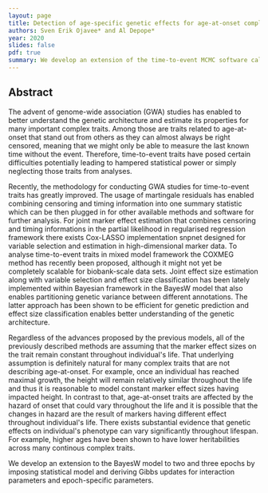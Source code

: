 ```yaml
---
layout: page
title: Detection of age-specific genetic effects for age-at-onset complex traits
authors: Sven Erik Ojavee* and Al Depope*
year: 2020
slides: false
pdf: true
summary: We develop an extension of the time-to-event MCMC software called BayesW to two and three epochs by imposing statistical model and deriving Gibbs updates for interaction parameters and epoch-specific parameters.
---
```


## Abstract

The advent of genome-wide association (GWA) studies has enabled to better understand the genetic architecture and estimate its properties for many important complex traits. Among those are traits related to age-at-onset that stand out from others as they can almost always be right censored, meaning that we might only be able to measure the last known time without the event. Therefore, time-to-event traits have posed certain difficulties potentially leading to hampered statistical power or simply neglecting those traits from analyses. 

Recently, the methodology for conducting GWA studies for time-to-event traits has greatly improved. The usage of martingale residuals has enabled combining censoring and timing information into one summary statistic which can be then plugged in for other available methods and software for further analysis. For joint marker effect estimation that combines censoring and timing informations in the partial likelihood in regularised regression framework there exists Cox-LASSO implementation snpnet designed for variable selection and estimation in high-dimensional marker data. To analyse time-to-event traits in mixed model framework the COXMEG method has recently been proposed, although it might not yet be completely scalable for biobank-scale data sets. Joint effect size estimation along with variable selection and effect size classification has been lately implemented within Bayesian framework in the BayesW model that also enables partitioning genetic variance between different annotations. The latter approach has been shown to be efficient for genetic prediction and effect size classification enables better understanding of the genetic architecture.

Regardless of the advances proposed by the previous models, all of the previously described methods are assuming that the marker effect sizes on the trait remain constant throughout individual's life. That underlying assumption is definitely natural for many complex traits that are not describing age-at-onset. For example, once an individual has reached maximal growth, the height will remain relatively similar throughout the life and thus it is reasonable to model constant marker effect sizes having impacted height. In contrast to that, age-at-onset traits are affected by the hazard of onset that could vary throughout the life and it is possible that the changes in hazard are the result of markers having different effect throughout individual's life. There exists substantial evidence that genetic effects on individual's phenotype can vary significantly throughout lifespan. For example, higher ages have been shown to have lower heritabilities across many continous complex traits. 

We develop an extension to the BayesW model to two and three epochs by imposing statistical model and deriving Gibbs updates for interaction parameters and epoch-specific parameters.
